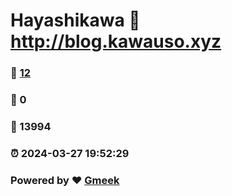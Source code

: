 # Hayashikawa :link: http://blog.kawauso.xyz 
### :page_facing_up: [12](http://blog.kawauso.xyz/tag.html) 
### :speech_balloon: 0 
### :hibiscus: 13994 
### :alarm_clock: 2024-03-27 19:52:29 
### Powered by :heart: [Gmeek](https://github.com/Meekdai/Gmeek)
